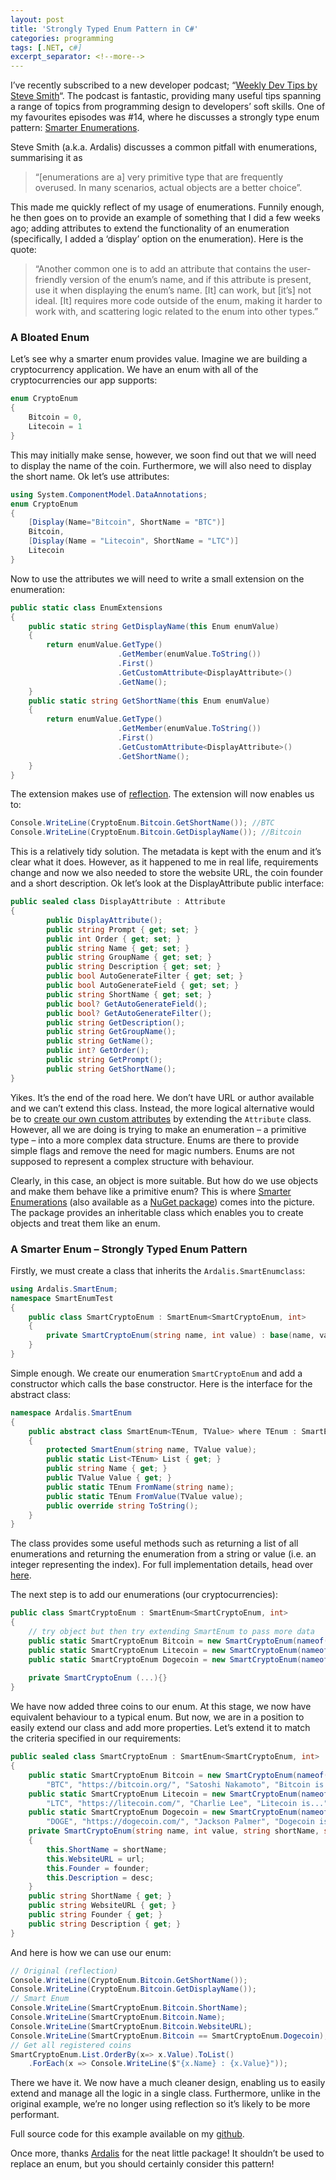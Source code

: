 ```yaml
---
layout: post
title: 'Strongly Typed Enum Pattern in C#'
categories: programming
tags: [.NET, c#]
excerpt_separator: <!--more-->
---
```


I’ve recently subscribed to a new developer podcast; “[Weekly Dev Tips by Steve Smith](http://www.weeklydevtips.com/)“. The podcast is fantastic, providing many useful tips spanning a range of topics from programming design to developers’ soft skills. One of my favourites episodes was #14, where he discusses a strongly type enum pattern: [Smarter Enumerations](http://www.weeklydevtips.com/014). 

<!--more-->

Steve Smith (a.k.a. Ardalis) discusses a common pitfall with enumerations, summarising it as 

> “[enumerations are a] very primitive type that are frequently overused. In many scenarios, actual objects are a better choice”. 

This made me quickly reflect of my usage of enumerations. Funnily enough, he then goes on to provide an example of something that I did a few weeks ago; adding attributes to extend the functionality of an enumeration (specifically, I added a ‘display’ option on the enumeration). Here is the quote:

> “Another common one is to add an attribute that contains the user-friendly version of the enum’s name, and if this attribute is present, use it when displaying the enum’s name. [It] can work, but [it’s] not ideal. [It] requires more code outside of the enum, making it harder to work with, and scattering logic related to the enum into other types.”

### A Bloated Enum
Let’s see why a smarter enum provides value. Imagine we are building a cryptocurrency application. We have an enum with all of the cryptocurrencies our app supports: 

```csharp
enum CryptoEnum
{
    Bitcoin = 0,
    Litecoin = 1
}
```

This may initially make sense, however, we soon find out that we will need to display the name of the coin. Furthermore, we will also need to display the short name. Ok let’s use attributes:

```csharp
using System.ComponentModel.DataAnnotations;
enum CryptoEnum
{
    [Display(Name="Bitcoin", ShortName = "BTC")]
    Bitcoin,
    [Display(Name = "Litecoin", ShortName = "LTC")]
    Litecoin
}
```

Now to use the attributes we will need to write a small extension on the enumeration:

```csharp
public static class EnumExtensions
{
    public static string GetDisplayName(this Enum enumValue)
    {
        return enumValue.GetType()
                        .GetMember(enumValue.ToString())
                        .First()
                        .GetCustomAttribute<DisplayAttribute>()
                        .GetName();
    }
    public static string GetShortName(this Enum enumValue)
    {
        return enumValue.GetType()
                        .GetMember(enumValue.ToString())
                        .First()
                        .GetCustomAttribute<DisplayAttribute>()
                        .GetShortName();
    }
}
```

The extension makes use of [reflection](https://docs.microsoft.com/en-us/dotnet/csharp/programming-guide/concepts/reflection). The extension will now enables us to:

```csharp
Console.WriteLine(CryptoEnum.Bitcoin.GetShortName()); //BTC
Console.WriteLine(CryptoEnum.Bitcoin.GetDisplayName()); //Bitcoin
```

This is a relatively tidy solution. The metadata is kept with the enum and it’s clear what it does. However, as it happened to me in real life, requirements change and now we also needed to store the website URL, the coin founder and a short description. Ok let’s look at the DisplayAttribute public interface:

```csharp
public sealed class DisplayAttribute : Attribute
{
        public DisplayAttribute();
        public string Prompt { get; set; }
        public int Order { get; set; }
        public string Name { get; set; }
        public string GroupName { get; set; }  
        public string Description { get; set; }    
        public bool AutoGenerateFilter { get; set; } 
        public bool AutoGenerateField { get; set; }
        public string ShortName { get; set; }
        public bool? GetAutoGenerateField();
        public bool? GetAutoGenerateFilter();
        public string GetDescription();
        public string GetGroupName();
        public string GetName();     
        public int? GetOrder();
        public string GetPrompt();
        public string GetShortName();
}
```

Yikes. It’s the end of the road here. We don’t have URL or author available and we can’t extend this class. Instead, the more logical alternative would be to [create our own custom attributes](https://docs.microsoft.com/en-us/dotnet/standard/attributes/writing-custom-attributes) by extending the `Attribute` class. However, all we are doing is trying to make an enumeration – a primitive type – into a more complex data structure. Enums are there to provide simple flags and remove the need for magic numbers. Enums are not supposed to represent a complex structure with behaviour.

Clearly, in this case, an object is more suitable. But how do we use objects and make them behave like a primitive enum? This is where [Smarter Enumerations](https://github.com/ardalis/SmartEnum) (also available as a [NuGet package](https://www.nuget.org/packages/Ardalis.SmartEnum)) comes into the picture. The package provides an inheritable class which enables you to create objects and treat them like an enum.

### A Smarter Enum – Strongly Typed Enum Pattern
Firstly, we must create a class that inherits the `Ardalis.SmartEnumclass`:

```csharp
using Ardalis.SmartEnum;
namespace SmartEnumTest
{
    public class SmartCryptoEnum : SmartEnum<SmartCryptoEnum, int>
    {
        private SmartCryptoEnum(string name, int value) : base(name, value){}
    }
}
```

Simple enough. We create our enumeration `SmartCryptoEnum` and add a constructor which calls the base constructor. Here is the interface for the abstract class:

```csharp
namespace Ardalis.SmartEnum
{
    public abstract class SmartEnum<TEnum, TValue> where TEnum : SmartEnum<TEnum, TValue>
    {
        protected SmartEnum(string name, TValue value);
        public static List<TEnum> List { get; }
        public string Name { get; }
        public TValue Value { get; }
        public static TEnum FromName(string name);
        public static TEnum FromValue(TValue value);
        public override string ToString();
    }
}
```

The class provides some useful methods such as returning a list of all enumerations and returning the enumeration from a string or value (i.e. an integer representing the index). For full implementation details, head over [here](https://github.com/ardalis/SmartEnum/blob/master/src/SmartEnum/SmartEnum.cs).

The next step is to add our enumerations (our cryptocurrencies):

```csharp
public class SmartCryptoEnum : SmartEnum<SmartCryptoEnum, int>
{
    // try object but then try extending SmartEnum to pass more data
    public static SmartCryptoEnum Bitcoin = new SmartCryptoEnum(nameof(Bitcoin), 0);
    public static SmartCryptoEnum Litecoin = new SmartCryptoEnum(nameof(Litecoin ), 1);
    public static SmartCryptoEnum Dogecoin = new SmartCryptoEnum(nameof(Dogecoin ), 2);
        
    private SmartCryptoEnum (...){}
}
```

We have now added three coins to our enum. At this stage, we now have equivalent behaviour to a typical enum. But now, we are in a position to easily extend our class and add more properties. Let’s extend it to match the criteria specified in our requirements:

```csharp
public sealed class SmartCryptoEnum : SmartEnum<SmartCryptoEnum, int>
{
    public static SmartCryptoEnum Bitcoin = new SmartCryptoEnum(nameof(Bitcoin), 0, 
        "BTC", "https://bitcoin.org/", "Satoshi Nakamoto", "Bitcoin is..." );
    public static SmartCryptoEnum Litecoin = new SmartCryptoEnum(nameof(Litecoin), 1,
        "LTC", "https://litecoin.com/", "Charlie Lee", "Litecoin is...");
    public static SmartCryptoEnum Dogecoin = new SmartCryptoEnum(nameof(Dogecoin), 2,
        "DOGE", "https://dogecoin.com/", "Jackson Palmer", "Dogecoin is...");
    private SmartCryptoEnum(string name, int value, string shortName, string url, string founder, string desc ) : base(name, value)
    {
        this.ShortName = shortName;
        this.WebsiteURL = url;
        this.Founder = founder;
        this.Description = desc;
    }
    public string ShortName { get; }
    public string WebsiteURL { get; }
    public string Founder { get; }
    public string Description { get; }
}
```

And here is how we can use our enum:

```csharp
// Original (reflection)
Console.WriteLine(CryptoEnum.Bitcoin.GetShortName());
Console.WriteLine(CryptoEnum.Bitcoin.GetDisplayName());
// Smart Enum
Console.WriteLine(SmartCryptoEnum.Bitcoin.ShortName);
Console.WriteLine(SmartCryptoEnum.Bitcoin.Name);
Console.WriteLine(SmartCryptoEnum.Bitcoin.WebsiteURL);
Console.WriteLine(SmartCryptoEnum.Bitcoin == SmartCryptoEnum.Dogecoin);            
// Get all registered coins
SmartCryptoEnum.List.OrderBy(x=> x.Value).ToList()
    .ForEach(x => Console.WriteLine($"{x.Name} : {x.Value}"));
```

There we have it. We now have a much cleaner design, enabling us to easily extend and manage all the logic in a single class. Furthermore, unlike in the original example, we’re no longer using reflection so it’s likely to be more performant.

Full source code for this example available on my [github](https://github.com/benscabbia/SmartEnum).

Once more, thanks [Ardalis](http://www.weeklydevtips.com/) for the neat little package! It shouldn’t be used to replace an enum, but you should certainly consider this pattern!